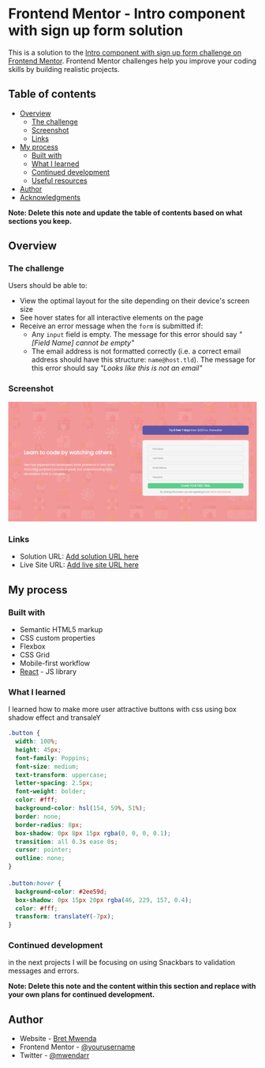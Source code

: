 # Frontend Mentor - Intro component with sign up form solution

This is a solution to the [Intro component with sign up form challenge on Frontend Mentor](https://www.frontendmentor.io/challenges/intro-component-with-signup-form-5cf91bd49edda32581d28fd1). Frontend Mentor challenges help you improve your coding skills by building realistic projects.

## Table of contents

- [Overview](#overview)
  - [The challenge](#the-challenge)
  - [Screenshot](#screenshot)
  - [Links](#links)
- [My process](#my-process)
  - [Built with](#built-with)
  - [What I learned](#what-i-learned)
  - [Continued development](#continued-development)
  - [Useful resources](#useful-resources)
- [Author](#author)
- [Acknowledgments](#acknowledgments)

**Note: Delete this note and update the table of contents based on what sections you keep.**

## Overview

### The challenge

Users should be able to:

- View the optimal layout for the site depending on their device's screen size
- See hover states for all interactive elements on the page
- Receive an error message when the `form` is submitted if:
  - Any `input` field is empty. The message for this error should say _"[Field Name] cannot be empty"_
  - The email address is not formatted correctly (i.e. a correct email address should have this structure: `name@host.tld`). The message for this error should say _"Looks like this is not an email"_

### Screenshot

![](./public/final/screenshot.png)

### Links

- Solution URL: [Add solution URL here](https://your-solution-url.com)
- Live Site URL: [Add live site URL here](https://your-live-site-url.com)

## My process

### Built with

- Semantic HTML5 markup
- CSS custom properties
- Flexbox
- CSS Grid
- Mobile-first workflow
- [React](https://reactjs.org/) - JS library

### What I learned

I learned how to make more user attractive buttons with css using box shadow effect and transaleY

```css
.button {
  width: 100%;
  height: 45px;
  font-family: Poppins;
  font-size: medium;
  text-transform: uppercase;
  letter-spacing: 2.5px;
  font-weight: bolder;
  color: #fff;
  background-color: hsl(154, 59%, 51%);
  border: none;
  border-radius: 8px;
  box-shadow: 0px 8px 15px rgba(0, 0, 0, 0.1);
  transition: all 0.3s ease 0s;
  cursor: pointer;
  outline: none;
}

.button:hover {
  background-color: #2ee59d;
  box-shadow: 0px 15px 20px rgba(46, 229, 157, 0.4);
  color: #fff;
  transform: translateY(-7px);
}
```

### Continued development

in the next projects I will be focusing on using Snackbars to validation messages and errors.

**Note: Delete this note and the content within this section and replace with your own plans for continued development.**

## Author

- Website - [Bret Mwenda](https://www.reckonKE.com)
- Frontend Mentor - [@yourusername](https://www.frontendmentor.io/profile/yourusername)
- Twitter - [@mwendarr](https://www.twitter.com/mwendarr)
